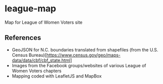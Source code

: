 # league-map
Map for League of Women Voters site

## References
- GeoJSON for N.C. boundaries translated from shapefiles (from the U.S. Census Bureau)[https://www.census.gov/geo/maps-data/data/cbf/cbf_state.html]
- Images from the Facebook groups/websites of various League of Women Voters chapters
- Mapping coded with LeafletJS and MapBox
